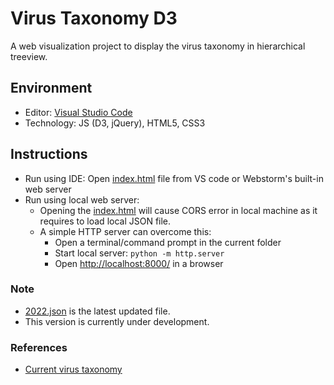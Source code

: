# Virus Taxonomy D3
A web visualization project to display the virus taxonomy in hierarchical treeview. 
## Environment

- Editor: [Visual Studio Code](https://code.visualstudio.com/download)
- Technology: JS (D3, jQuery), HTML5, CSS3

## Instructions
- Run using IDE: Open [index.html](index.html) file from VS code or Webstorm's built-in web server
- Run using local web server: 
  - Opening the [index.html](index.html) will cause CORS error in local machine as it requires to load local JSON file. 
  - A simple HTTP server can overcome this:
    - Open a terminal/command prompt in the current folder
    - Start local server: ```python -m http.server```
    - Open [http://localhost:8000/](http://localhost:8000/) in a browser

### Note

- [2022.json](data/2022.json) is the latest updated file.
- This version is currently under development.

### References
- [Current virus taxonomy](https://ictv.global/taxonomy)